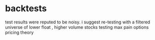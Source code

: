 # backtests

test results were reputed to be noisy.
i suggest re-testing with a filtered universe of lower float , higher volume stocks
testing max pain options pricing theory
